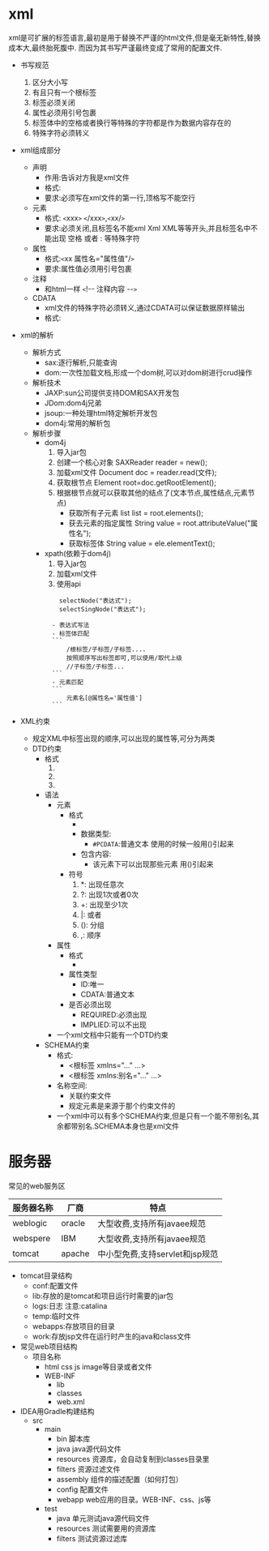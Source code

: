 # xml #
xml是可扩展的标签语言,最初是用于替换不严谨的html文件,但是毫无新特性,替换成本大,最终胎死腹中.
而因为其书写严谨最终变成了常用的配置文件.

- 书写规范
	1. 区分大小写
	2. 有且只有一个根标签
	3. 标签必须关闭
	4. 属性必须用引号包裹
	5. 标签体中的空格或者换行等特殊的字符都是作为数据内容存在的
	6. 特殊字符必须转义
	
- xml组成部分
	- 声明
		- 作用:告诉对方我是xml文件
		- 格式: <?xml .... ?>
		- 要求:必须写在xml文件的第一行,顶格写不能空行
	- 元素
		- 格式: `<`xxx`>` `<`/xxx`>`,`<`xx/`>`
		- 要求:必须关闭,且标签名不能xml Xml XML等等开头,并且标签名中不能出现 空格 或者 : 等特殊字符
	- 属性
		- 格式:`<`xx 属性名="属性值"/`>`
		- 要求:属性值必须用引号包裹
	- 注释
		- 和html一样 `<`!-- 注释内容 --`>`
	- CDATA
		- xml文件的特殊字符必须转义,通过CDATA可以保证数据原样输出
		- 格式: <![CDATA[ 要输出的内容 ]]>
- xml的解析
	- 解析方式
		- sax:逐行解析,只能查询
		- dom:一次性加载文档,形成一个dom树,可以对dom树进行crud操作
	- 解析技术
		- JAXP:sun公司提供支持DOM和SAX开发包
		- JDom:dom4j兄弟
		- jsoup:一种处理html特定解析开发包
		- dom4j:常用的解析包
	- 解析步骤
		- dom4j
			1. 导入jar包
			2. 创建一个核心对象 SAXReader reader = new();
			3. 加载xml文件 Document doc = reader.read(文件);
			4. 获取根节点  Element root=doc.getRootElement();
			5. 根据根节点就可以获取其他的结点了(文本节点,属性结点,元素节点)
				- 获取所有子元素 list<Ekement> list = root.elements();
				- 获去元素的指定属性 String value = root.attributeValue("属性名");
				- 获取标签体 String value = ele.elementText();
		- xpath(依赖于dom4j)
			1. 导入jar包
			2. 加载xml文件
			3. 使用api
			```
				selectNode("表达式");
				selectSingNode("表达式");
			```
				- 表达式写法
				- 标签体匹配
				```
					/根标签/子标签/子标签....
					按照顺序写出标签即可,可以使用/取代上级
					//子标签/子标签...
				```
				- 元素匹配
				```
					元素名[@属性名='属性值']
				```
- XML约束
	- 规定XML中标签出现的顺序,可以出现的属性等,可分为两类
	- DTD约束
		- 格式
			1. <!DOCTYPE 根元素名 [dtd语法]>
			2. <!DOCTYPE 根元素名 SYSTEM "约束文件的位置">
			3. <!DOCTYPE 根元素名 PUBLIC "约束文件的名称" "约束文件的位置">
		- 语法
			- 元素
				- 格式
					- <!DOCTYPE `根元素名` PUBLIC `"约束文件的名称"` `"约束文件的位置"`>
					- 数据类型:
						- `#PCDATA`:普通文本 使用的时候一般用()引起来
					- 包含内容:
						- 该元素下可以出现那些元素 用()引起来
				- 符号
					1. *: 出现任意次
					2. ?: 出现1次或者0次
					3. +: 出现至少1次
					4. |: 或者
					5. (): 分组
					6. ,: 顺序
			- 属性
				- 格式
					- <!ATTLIST 元素名 属性名 属性类型 属性是否必须出现>
				- 属性类型
					- ID:唯一
					- CDATA:普通文本
				- 是否必须出现
					- REQUIRED:必须出现
					- IMPLIED:可以不出现
			- 一个xml文档中只能有一个DTD约束
		- SCHEMA约束
			- 格式:
				- <根标签 xmlns="..." ...>
				- <根标签 xmlns:别名="..." ...>
			- 名称空间:
				- 关联约束文件
				- 规定元素是来源于那个约束文件的
			- 一个xml中可以有多个SCHEMA约束,但是只有一个能不带别名,其余都带别名.SCHEMA本身也是xml文件

# 服务器 #
常见的web服务区

|服务器名称 | 厂商 |特点|
|--|--|--|
|weblogic|oracle|大型收费,支持所有javaee规范|
|webspere|IBM|大型收费,支持所有javaee规范|
|tomcat|apache|中小型免费,支持servlet和jsp规范|

- tomcat目录结构
	- conf:配置文件
	- lib:存放的是tomcat和项目运行时需要的jar包
	- logs:日志 注意:catalina
	- temp:临时文件
	- webapps:存放项目的目录
	- work:存放jsp文件在运行时产生的java和class文件
- 常见web项目结构
	- 项目名称
		- html  css  js  image等目录或者文件
		- WEB-INF
			- lib
			- classes
			- web.xml
- IDEA用Gradle构建结构
	- src 
		- main 
			- bin 脚本库 
			- java java源代码文件 
			- resources 资源库，会自动复制到classes目录里 
			- filters 资源过滤文件 
			- assembly 组件的描述配置（如何打包） 
			- config 配置文件 
			- webapp web应用的目录。WEB-INF、css、js等 
		- test 
			- java 单元测试java源代码文件 
			- resources 测试需要用的资源库 
			- filters 测试资源过滤库 